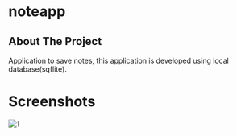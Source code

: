 # noteapp

## About The Project
Application to save notes, this application is developed using local database(sqflite).

# Screenshots

![1](https://github.com/Mohammed4766/Notepad/assets/96448600/ba92207b-5d52-454a-9231-da92b2319c52)
